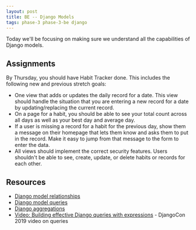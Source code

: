 ```yaml
---
layout: post
title: BE -- Django Models
tags: phase-3 phase-3-be django
---
```


Today we'll be focusing on making sure we understand all the capabilities of Django models.

## Assignments

By Thursday, you should have Habit Tracker done. This includes the following new and previous stretch goals:

- One view that adds or updates the daily record for a date. This view should handle the situation that you are entering a new record for a date by updating/replacing the current record.
- On a page for a habit, you should be able to see your total count across all days as well as your best day and average day.
- If a user is missing a record for a habit for the previous day, show them a message on their homepage that lets them know and asks them to put in the record. Make it easy to jump from that message to the form to enter the data.
- All views should implement the correct security features. Users shouldn't be able to see, create, update, or delete habits or records for each other.

## Resources

- [Django model relationships](https://docs.djangoproject.com/en/3.1/topics/db/models/#relationships)
- [Django model queries](https://docs.djangoproject.com/en/3.1/topics/db/queries/)
- [Django aggregations](https://docs.djangoproject.com/en/3.1/topics/db/aggregation/)
- [Video: Building effective Django queries with expressions](https://www.youtube.com/watch?v=a-sfr6y_hY8&list=PL2NFhrDSOxgXXUMIGOs8lNe2B-f4pXOX-&index=9) - DjangoCon 2019 video on queries
